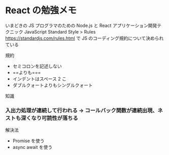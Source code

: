 # React の勉強メモ

いまどきの JS プログラマのための Node.js と React アプリケーション開発テクニック
JavaScript Standard Style > Rules  
https://standardjs.com/rules.html で JS のコーディング規約について決められている

規約

- セミコロンを記述しない
- ==よりも===
- インデントはスペース 2 こ
- ダブルクォートよりもシングルクォート

知識

### 入出力処理が連続して行われる → コールバック関数が連続出現、ネストも深くなり可読性が落ちる

解決法

- Promise を使う
- async await を使う
